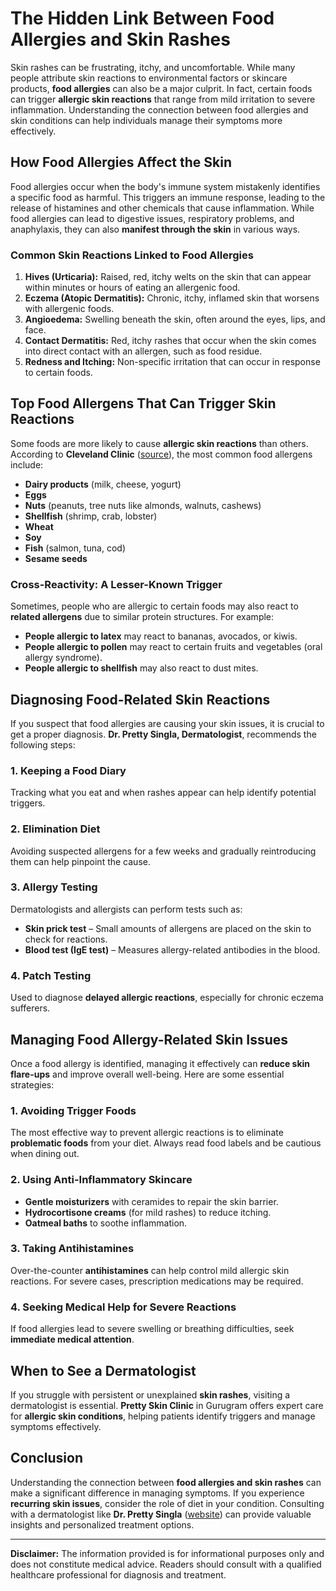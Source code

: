 # The Hidden Link Between Food Allergies and Skin Rashes

Skin rashes can be frustrating, itchy, and uncomfortable. While many people attribute skin reactions to environmental factors or skincare products, **food allergies** can also be a major culprit. In fact, certain foods can trigger **allergic skin reactions** that range from mild irritation to severe inflammation. Understanding the connection between food allergies and skin conditions can help individuals manage their symptoms more effectively.

## How Food Allergies Affect the Skin

Food allergies occur when the body's immune system mistakenly identifies a specific food as harmful. This triggers an immune response, leading to the release of histamines and other chemicals that cause inflammation. While food allergies can lead to digestive issues, respiratory problems, and anaphylaxis, they can also **manifest through the skin** in various ways.

### Common Skin Reactions Linked to Food Allergies

1. **Hives (Urticaria):** Raised, red, itchy welts on the skin that can appear within minutes or hours of eating an allergenic food.
2. **Eczema (Atopic Dermatitis):** Chronic, itchy, inflamed skin that worsens with allergenic foods.
3. **Angioedema:** Swelling beneath the skin, often around the eyes, lips, and face.
4. **Contact Dermatitis:** Red, itchy rashes that occur when the skin comes into direct contact with an allergen, such as food residue.
5. **Redness and Itching:** Non-specific irritation that can occur in response to certain foods.

## Top Food Allergens That Can Trigger Skin Reactions

Some foods are more likely to cause **allergic skin reactions** than others. According to **Cleveland Clinic** ([source](https://my.clevelandclinic.org/)), the most common food allergens include:

- **Dairy products** (milk, cheese, yogurt)
- **Eggs**
- **Nuts** (peanuts, tree nuts like almonds, walnuts, cashews)
- **Shellfish** (shrimp, crab, lobster)
- **Wheat**
- **Soy**
- **Fish** (salmon, tuna, cod)
- **Sesame seeds**

### Cross-Reactivity: A Lesser-Known Trigger

Sometimes, people who are allergic to certain foods may also react to **related allergens** due to similar protein structures. For example:

- **People allergic to latex** may react to bananas, avocados, or kiwis.
- **People allergic to pollen** may react to certain fruits and vegetables (oral allergy syndrome).
- **People allergic to shellfish** may also react to dust mites.

## Diagnosing Food-Related Skin Reactions

If you suspect that food allergies are causing your skin issues, it is crucial to get a proper diagnosis. **Dr. Pretty Singla, Dermatologist**, recommends the following steps:

### 1. **Keeping a Food Diary**
Tracking what you eat and when rashes appear can help identify potential triggers.

### 2. **Elimination Diet**
Avoiding suspected allergens for a few weeks and gradually reintroducing them can help pinpoint the cause.

### 3. **Allergy Testing**
Dermatologists and allergists can perform tests such as:
- **Skin prick test** – Small amounts of allergens are placed on the skin to check for reactions.
- **Blood test (IgE test)** – Measures allergy-related antibodies in the blood.

### 4. **Patch Testing**
Used to diagnose **delayed allergic reactions**, especially for chronic eczema sufferers.

## Managing Food Allergy-Related Skin Issues

Once a food allergy is identified, managing it effectively can **reduce skin flare-ups** and improve overall well-being. Here are some essential strategies:

### **1. Avoiding Trigger Foods**
The most effective way to prevent allergic reactions is to eliminate **problematic foods** from your diet. Always read food labels and be cautious when dining out.

### **2. Using Anti-Inflammatory Skincare**
- **Gentle moisturizers** with ceramides to repair the skin barrier.
- **Hydrocortisone creams** (for mild rashes) to reduce itching.
- **Oatmeal baths** to soothe inflammation.

### **3. Taking Antihistamines**
Over-the-counter **antihistamines** can help control mild allergic skin reactions. For severe cases, prescription medications may be required.

### **4. Seeking Medical Help for Severe Reactions**
If food allergies lead to severe swelling or breathing difficulties, seek **immediate medical attention**.

## When to See a Dermatologist

If you struggle with persistent or unexplained **skin rashes**, visiting a dermatologist is essential. **Pretty Skin Clinic** in Gurugram offers expert care for **allergic skin conditions**, helping patients identify triggers and manage symptoms effectively.

## Conclusion

Understanding the connection between **food allergies and skin rashes** can make a significant difference in managing symptoms. If you experience **recurring skin issues**, consider the role of diet in your condition. Consulting with a dermatologist like **Dr. Pretty Singla** ([website](https://prettyskin.in)) can provide valuable insights and personalized treatment options.

---

**Disclaimer:** The information provided is for informational purposes only and does not constitute medical advice. Readers should consult with a qualified healthcare professional for diagnosis and treatment.

